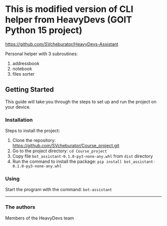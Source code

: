# This is modified version of CLI helper from HeavyDevs (GOIT Python 15 project)

https://github.com/SVcheburator/HeavyDevs-Assistant

Personal helper with 3 subroutines:

 1. addressbook
 2. notebook
 3. files sorter

## Getting Started

This guide will take you through the steps to set up and run the project on your device.


### Installation

Steps to install the project:

1. Clone the repository: https://github.com/SVcheburator/Course_project.git
2. Go to the project directory: `cd Course_project`
3. Copy file `bot_assistant-0.1.0-py3-none-any.whl` from `dist` directory
4. Run the command to install the package: `pip install bot_assistant-0.1.0-py3-none-any.whl`

### Using

Start the program with the command: `bot-assistant`

---------

### The authors

Members of the HeavyDevs team
